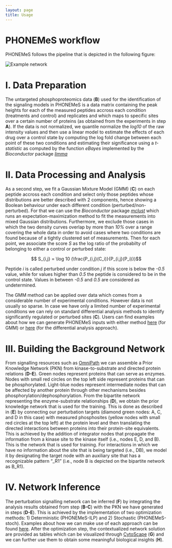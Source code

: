 ```yaml
---
layout: page
title: Usage
---
```


# PHONEMeS workflow

PHONEMeS follows the pipeline that is depicted in the following figure:

<img src="/PHONEMeS/public/network.png" alt="Example network">

# I. Data Preparation
The untargeted phosphoproteomics data (**B**) used for the identification of the signaling models in PHONEMeS is a data matrix containing the peak heights for each of the measured peptides accross each condition (treatments and control) and replicates and which maps to specific sites over a certain number of proteins (as obtained from the experiments in step **A**). If the data is not normalized, we quantile normalize the *log10* of the raw intensity values and then use a linear model to estimate the effects of each drug over a control state by computing the log fold change between each point of these two conditions and estimating their significance using a *t-statistic* as computed by the function *eBayes* implemented by the *Bioconductor* package *[limma](http://www.bioconductor.org/packages/2.12/bioc/html/limma.html)*

# II. Data Processing and Analysis
As a second step, we fit a Gaussian Mixture Model (GMM) (**C**) on each peptide accross each condition and select only those peptides whose distributions are better described with 2 components, hence showing a Boolean behaviour under each different condition (perturbed/non-perturbed). For that we can use the *Bioconductor* package *[mclust](http://www.stat.washington.edu/mclust/)* which runs an expectation-maximization method to fit the measurements into mixed Gaussian distributions. Furthermore, we exclude those cases in which the two density curves overlap by more than *10%* over a range covering the whole data in order to avoid cases where two conditions are found because of a tightly clustered set of measurements. Then for each point, we associate the score *S* as the log ratio of the probabilty of belonging to either a control or perturbed state:

$$ S_{i,j} = \log 10 (\frac{P_{i,j}(C_i)}{P_{i,j}(P_i)})$$


Peptide *i* is called perturbed under condition *j* if this score is below the *-0.5* value, while for values higher than *0.5* the peptide is considered to be in the control state. Values in between *-0.5* and *0.5* are considered as undetermined.

The GMM method can be applied over data which comes from a considerable number of experimental conditions. However data is not usually so sparse. In case we have only a limited number of experimental conditions we can rely on standard differential analysis methods to identify significantly regulated or perturbed sites (**C**). Users can find examples about how we can generate PHONEMeS inputs with either method [here](https://github.com/saezlab/PHONEMeS/tree/master/Example/Example_MainData/code) (for GMM) or [here](https://github.com/saezlab/PHONEMeS-ILP) (for the differential analysis approach).

# III. Building the Background Network
From signalling resources such as [OmniPath](https://omnipathdb.org/) we can assemble a Prior Knowledge Network (PKN) from kinase-to-substrate and directed protein relations (**D-E**). Green nodes represent proteins that can serve as enzymes. Nodes with small red circles on the top left side represent proteins that can be phosphorylated. Light-blue nodes represent intermediate nodes that can be affected by another protein through other mechanisms besides phosphorylation/dephosphorylation. From the bipartite network representing the enzyme-substrate relationships (**D**), we obtain the prior knowledge network that is used for the training. This is done as described in (**E**) by connecting our perturbation targets (diamond green nodes: A, C, and D in this case) with measured phosphosites (yellow nodes with
small red circles at the top left) at the protein level and then translating the directed interactions between proteins into their protein-site equivalents. This is achieved by the addition of integrator nodes that propagate the information from a kinase site to the kinase itself (i.e., nodes E, D, and B). This is the network that is used for training. For interactions in which we have no information about the site that is being targeted (i.e., DB), we model it by designating the target node with an auxiliary site that has a recognizable pattern “_R1” (i.e., node B is depicted on the bipartite network as B_R1).

# IV. Network Inference
The perturbation signalling network can be inferred (**F**) by integrating the analysis results obtained from step (**B-C**) with the PKN we have generated in steps (**D-E**). This is achieved by the implementation of two optimization methods: 1) Deterministic (PHONEMeS-ILP) and 2) Stochastic (PHONEMeS-stoch). Examples about how we can make use of each approach can be found [here](https://saezlab.github.io/PHONEMeS/3_examples/). After the optimization step, the contextualized network solution are provided as tables which can be visualized through [CytoScape](https://cytoscape.org/) (**G**) and we can further use them to obtain some meaningful biological insights (**H**).
